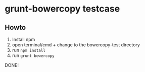 # grunt-bowercopy testcase

## Howto
1. Install npm
2. open terminal/cmd + change to the bowercopy-test directory
3. run `npm install`
4. run `grunt bowercopy`

DONE!
